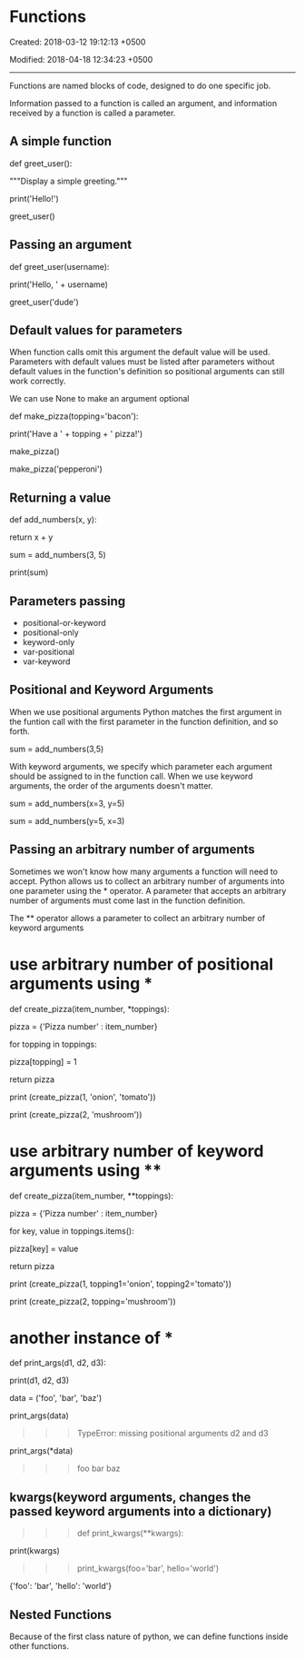 # Functions

Created: 2018-03-12 19:12:13 +0500

Modified: 2018-04-18 12:34:23 +0500

---

Functions are named blocks of code, designed to do one specific job.

Information passed to a function is called an argument, and information received by a function is called a parameter.

## A simple function

def greet_user():

"""Display a simple greeting."""

print('Hello!')

greet_user()

## Passing an argument

def greet_user(username):

print('Hello, ' + username)

greet_user('dude')

## Default values for parameters

When function calls omit this argument the default value will be used. Parameters with default values must be listed after parameters without default values in the function's definition so positional arguments can still work correctly.

We can use None to make an argument optional

def make_pizza(topping='bacon'):

print('Have a ' + topping + ' pizza!')

make_pizza()

make_pizza('pepperoni')

## Returning a value

def add_numbers(x, y):

return x + y

sum = add_numbers(3, 5)

print(sum)

## Parameters passing

- positional-or-keyword
- positional-only
- keyword-only
- var-positional
- var-keyword

## Positional and Keyword Arguments

When we use positional arguments Python matches the first argument in the funtion call with the first parameter in the function definition, and so forth.

sum = add_numbers(3,5)

With keyword arguments, we specify which parameter each argument should be assigned to in the function call. When we use keyword arguments, the order of the arguments doesn't matter.

sum = add_numbers(x=3, y=5)

sum = add_numbers(y=5, x=3)

## Passing an arbitrary number of arguments

Sometimes we won't know how many arguments a function will need to accept. Python allows us to collect an arbitrary number of arguments into one parameter using the * operator. A parameter that accepts an arbitrary number of arguments must come last in the function definition.

The ** operator allows a parameter to collect an arbitrary number of keyword arguments

# use arbitrary number of positional arguments using *

def create_pizza(item_number, *toppings):

pizza = {'Pizza number' : item_number}

for topping in toppings:

pizza[topping] = 1

return pizza

print (create_pizza(1, 'onion', 'tomato'))

print (create_pizza(2, 'mushroom'))

# use arbitrary number of keyword arguments using **

def create_pizza(item_number, **toppings):

pizza = {'Pizza number' : item_number}

for key, value in toppings.items():

pizza[key] = value

return pizza

print (create_pizza(1, topping1='onion', topping2='tomato'))

print (create_pizza(2, topping='mushroom'))

# another instance of *

def print_args(d1, d2, d3):

print(d1, d2, d3)

data = ('foo', 'bar', 'baz')

print_args(data)

>>> TypeError: missing positional arguments d2 and d3

print_args(*data)

>>> foo bar baz

## kwargs(keyword arguments, changes the passed keyword arguments into a dictionary)

>>> def print_kwargs(**kwargs):

print(kwargs)

>>> print_kwargs(foo='bar', hello='world')

{'foo': 'bar', 'hello': 'world'}

## Nested Functions

Because of the first class nature of python, we can define functions inside other functions.
